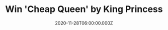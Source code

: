 ---
campaign-uuid: "c-c28dfa6a-defd-4c7b-ad3a-4327e241df0f"
type: "Competition"
category: "Music"
date: "2020-11-28T06:00:00.000Z"
end-date: "2020-12-10T23:59:00.000Z"
disable-form: false
is_promoted: false
has_entry_page: true
title: "Win 'Cheap Queen' by King Princess"
competition-description: "<p>We are giving away the debut studio album by the American\
  \ singer-songwriter King Princess, aka Mikaela Straus: 'Cheap Queen'. The album's\
  \ sound came when she was dealing with the most vulnerable year of her life. Her\
  \ most intimate record to date. We have a copy to one lucky NME AAA member.</p>\n\
  <p>Click below for a chance to win.</p>\n"
hero-header: "Win 'Cheap Queen' by King Princess"
terms-confirmation: "N/A"
banner-img: "https://assets.expresslyapp.com/asset-53782c1e-7411-4bf5-a598-6e108644a2b3.jpg"
logo-left-href: "aaa.nme.com"
logo-left-image: "https://assets.expresslyapp.com/asset-74464352-0dd7-4aa0-8265-4d3334a10162.jpg"
logo-left-title: "NME AAA"
bg-image-hero: "https://assets.expresslyapp.com/asset-b9784aca-50e1-4bde-85e0-38b395cbe7b7.jpg"
bg-image-first: "https://assets.expresslyapp.com/asset-690a6241-b360-4ee5-99a1-88cc913ada79.jpg"
section1-content: "<p>We have on our hands the album by the Brooklyn-born 21-year-old\
  \ singer, King Princess, aka Mikaela Straus: 'Cheap Queen'. The album's sound came\
  \ when she was dealing with the most vulnerable year of her life as she was under\
  \ complete stress and anxiety.</p>\n<p>Do you want to hear it first? Click below\
  \ for a chance to win.</p>\n"
entry-title: "Win 'Cheap Queen' by King Princess"
entry-content: "<p>Enter the draw to win 'Cheap Queen' by King Princess by completing\
  \ the form below before 23:59 on the 10th of December 2020.</p>\n"
has-winner: false
prize-description: "'Cheap Queen' by King Princess"
special-conditions: "Multiple entries are allowed up to one every day."
country-restrictions:
- "GB"
---